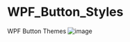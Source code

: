 # WPF_Button_Styles
WPF Button Themes
![image](https://github.com/SalikBackEnd/WPF_Button_Styles/assets/45760507/f77ccd37-cf2e-4a2c-a3ed-d5ed42d54c96)
